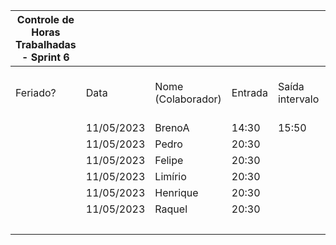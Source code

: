 | Controle de Horas Trabalhadas - Sprint 6 |  |  |  |  |  |  |  |  |  |  |
| --- | --- | --- | --- | --- | --- | --- | --- | --- | --- | --- |
| Feriado? | Data | Nome (Colaborador) | Entrada | Saída intervalo | Retorno intervalo | Saída | Total horas |  | Nome (Colaborador) | Total horas do sprint |
|  | 11/05/2023 | BrenoA | 14:30 | 15:50 | 20:30 | 22:00 | 2:50:00 |  | BrenoA | 02:50 |
|  | 11/05/2023 | Pedro | 20:30 |  |  | 22:00 | 1:30:00 |  | Bruno | 00:00 |
|  | 11/05/2023 | Felipe | 20:30 |  |  | 22:00 | 1:30:00 |  | Felipe | 01:30 |
|  | 11/05/2023 | Limírio | 20:30 |  |  | 22:00 | 1:30:00 |  | Henrique | 01:30 |
|  | 11/05/2023 | Henrique | 20:30 |  |  | 22:00 | 1:30:00 |  | Limírio | 01:30 |
|  | 11/05/2023 | Raquel | 20:30 |  |  | 22:00 | 1:30:00 |  | Pedro | 01:30 |
|  |  |  |  |  |  |  |  |  | Raquel | 01:30 |
